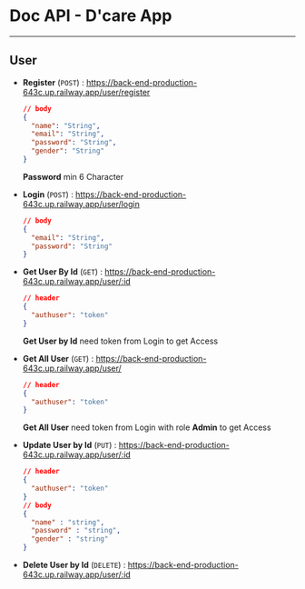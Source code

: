 # Doc API - D'care App

---

## User

- **Register** (`POST`) : https://back-end-production-643c.up.railway.app/user/register

  ```json
  // body
  {
    "name": "String",
    "email": "String",
    "password": "String",
    "gender": "String"
  }
  ```

  **Password** min 6 Character

- **Login** (`POST`) : https://back-end-production-643c.up.railway.app/user/login

  ```json
  // body
  {
    "email": "String",
    "password": "String"
  }
  ```

- **Get User By Id** (`GET`) : https://back-end-production-643c.up.railway.app/user/:id

  ```json
  // header
  {
    "authuser": "token"
  }
  ```

  **Get User by Id** need token from Login to get Access

- **Get All User** (`GET`) : https://back-end-production-643c.up.railway.app/user/

  ```json
  // header
  {
    "authuser": "token"
  }
  ```

  **Get All User** need token from Login with role **Admin** to get Access

- **Update User by Id** (`PUT`) : https://back-end-production-643c.up.railway.app/user/:id

  ```json
  // header
  {
    "authuser": "token"
  }
  // body
  {
    "name" : "string",
    "password" : "string",
    "gender" : "string"
  }
  ```

- **Delete User by Id** (`DELETE`) : https://back-end-production-643c.up.railway.app/user/:id
